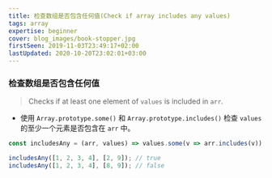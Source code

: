 ```yaml
---
title: 检查数组是否包含任何值(Check if array includes any values)
tags: array
expertise: beginner
cover: blog_images/book-stopper.jpg
firstSeen: 2019-11-03T23:49:17+02:00
lastUpdated: 2020-10-20T23:02:01+03:00
---
```


### 检查数组是否包含任何值
> Checks if at least one element of `values` is included in `arr`.

- 使用 `Array.prototype.some()` 和 `Array.prototype.includes()` 检查 `values` 的至少一个元素是否包含在 `arr` 中。

```js
const includesAny = (arr, values) => values.some(v => arr.includes(v));
```

```js
includesAny([1, 2, 3, 4], [2, 9]); // true
includesAny([1, 2, 3, 4], [8, 9]); // false
```

